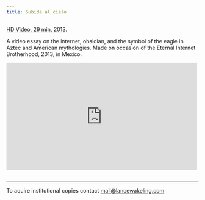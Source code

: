 ```yaml
---
title: Subida al cielo
---    
```


<a href="https://vimeo.com/67913533">HD Video, 29 min, 2013</a>.

A video essay on the internet, obsidian, and the symbol of the eagle in Aztec and American mythologies. Made on occasion of the Eternal Internet Brotherhood, 2013, in Mexico.

<div class="js-video vimeo widescreen"><iframe src="https://player.vimeo.com/video/67913533?title=0&byline=0&portrait=0" width="500" height="281" frameborder="0" webkitallowfullscreen mozallowfullscreen allowfullscreen></iframe></div>

<!-- <img src="{{assets}}/images/vincent_no_color_DSC5562.jpg" alt="" /> -->

<img src="{{assets}}/images/ascent-to-the-sky-stone-eagle.jpg" alt="" />

<img src="{{assets}}/images/ascent-to-the-sky-james-2.jpg" alt="" />

<img src="{{assets}}/images/ascent-to-the-sky-nfl.jpg" alt="" />


---

To aquire institutional copies contact [mail@lancewakeling.com](mailto:mail@lancewakeling.com)